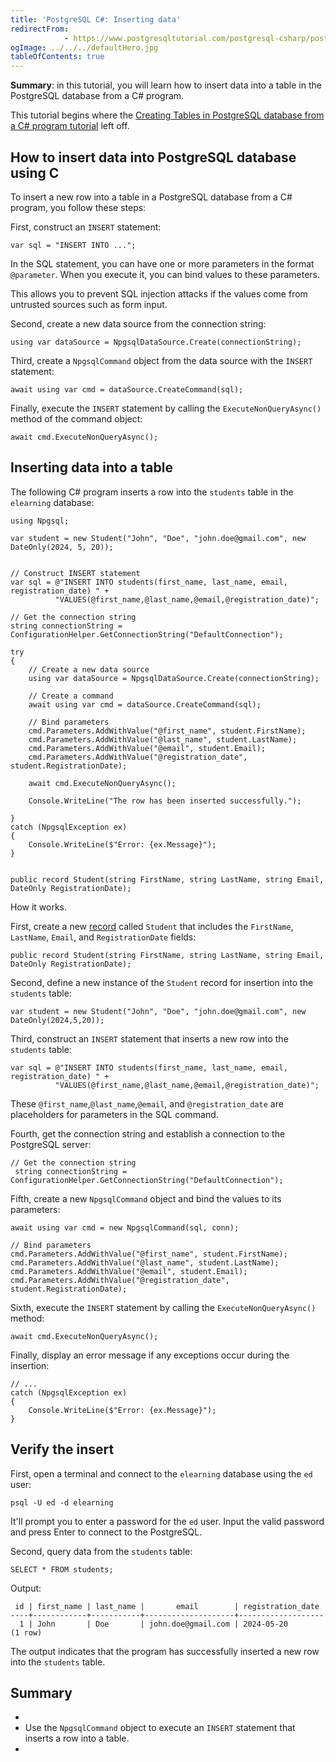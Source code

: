 ```yaml
---
title: 'PostgreSQL C#: Inserting data'
redirectFrom: 
            - https://www.postgresqltutorial.com/postgresql-csharp/postgresql-csharp-insert/
ogImage: ../../../defaultHero.jpg
tableOfContents: true
---
```



**Summary**: in this tutorial, you will learn how to insert data into a table in the PostgreSQL database from a C# program.





This tutorial begins where the [Creating Tables in PostgreSQL database from a C# program tutorial](https://www.postgresqltutorial.com/postgresql-csharp/postgresql-csharp-create-table/) left off.





## How to insert data into PostgreSQL database using C





To insert a new row into a table in a PostgreSQL database from a C# program, you follow these steps:





First, construct an `INSERT` statement:





```
var sql = "INSERT INTO ...";
```





In the SQL statement, you can have one or more parameters in the format `@parameter`. When you execute it, you can bind values to these parameters.





This allows you to prevent SQL injection attacks if the values come from untrusted sources such as form input.





Second, create a new data source from the connection string:





```
using var dataSource = NpgsqlDataSource.Create(connectionString);
```





Third, create a `NpgsqlCommand` object from the data source with the `INSERT` statement:





```
await using var cmd = dataSource.CreateCommand(sql);
```





Finally, execute the `INSERT` statement by calling the `ExecuteNonQueryAsync()` method of the command object:





```
await cmd.ExecuteNonQueryAsync();
```





## Inserting data into a table





The following C# program inserts a row into the `students` table in the `elearning` database:





```
using Npgsql;

var student = new Student("John", "Doe", "john.doe@gmail.com", new DateOnly(2024, 5, 20));


// Construct INSERT statement
var sql = @"INSERT INTO students(first_name, last_name, email, registration_date) " +
          "VALUES(@first_name,@last_name,@email,@registration_date)";

// Get the connection string
string connectionString = ConfigurationHelper.GetConnectionString("DefaultConnection");

try
{
    // Create a new data source
    using var dataSource = NpgsqlDataSource.Create(connectionString);

    // Create a command
    await using var cmd = dataSource.CreateCommand(sql);

    // Bind parameters
    cmd.Parameters.AddWithValue("@first_name", student.FirstName);
    cmd.Parameters.AddWithValue("@last_name", student.LastName);
    cmd.Parameters.AddWithValue("@email", student.Email);
    cmd.Parameters.AddWithValue("@registration_date", student.RegistrationDate);

    await cmd.ExecuteNonQueryAsync();

    Console.WriteLine("The row has been inserted successfully.");

}
catch (NpgsqlException ex)
{
    Console.WriteLine($"Error: {ex.Message}");
}


public record Student(string FirstName, string LastName, string Email, DateOnly RegistrationDate);
```





How it works.





First, create a new [record](https://www.csharptutorial.net/csharp-tutorial/csharp-record/) called `Student` that includes the `FirstName`, `LastName`, `Email`, and `RegistrationDate` fields:





```
public record Student(string FirstName, string LastName, string Email, DateOnly RegistrationDate);
```





Second, define a new instance of the `Student` record for insertion into the `students` table:





```
var student = new Student("John", "Doe", "john.doe@gmail.com", new DateOnly(2024,5,20));
```





Third, construct an `INSERT` statement that inserts a new row into the `students` table:





```
var sql = @"INSERT INTO students(first_name, last_name, email, registration_date) " +
          "VALUES(@first_name,@last_name,@email,@registration_date)";
```





These `@first_name`,`@last_name`,`@email`, and `@registration_date` are placeholders for parameters in the SQL command.





Fourth, get the connection string and establish a connection to the PostgreSQL server:





```
// Get the connection string
 string connectionString = ConfigurationHelper.GetConnectionString("DefaultConnection");
```





Fifth, create a new `NpgsqlCommand` object and bind the values to its parameters:





```
await using var cmd = new NpgsqlCommand(sql, conn);

// Bind parameters
cmd.Parameters.AddWithValue("@first_name", student.FirstName);
cmd.Parameters.AddWithValue("@last_name", student.LastName);
cmd.Parameters.AddWithValue("@email", student.Email);
cmd.Parameters.AddWithValue("@registration_date", student.RegistrationDate);
```





Sixth, execute the `INSERT` statement by calling the `ExecuteNonQueryAsync()` method:





```
await cmd.ExecuteNonQueryAsync();
```





Finally, display an error message if any exceptions occur during the insertion:





```
// ...
catch (NpgsqlException ex)
{
    Console.WriteLine($"Error: {ex.Message}");
}
```





## Verify the insert





First, open a terminal and connect to the `elearning` database using the `ed` user:





```
psql -U ed -d elearning
```





It'll prompt you to enter a password for the `ed` user. Input the valid password and press Enter to connect to the PostgreSQL.





Second, query data from the `students` table:





```
SELECT * FROM students;
```





Output:





```
 id | first_name | last_name |       email        | registration_date
----+------------+-----------+--------------------+-------------------
  1 | John       | Doe       | john.doe@gmail.com | 2024-05-20
(1 row)
```





The output indicates that the program has successfully inserted a new row into the `students` table.





## Summary





- 
- Use the `NpgsqlCommand` object to execute an `INSERT` statement that inserts a row into a table.
- 



